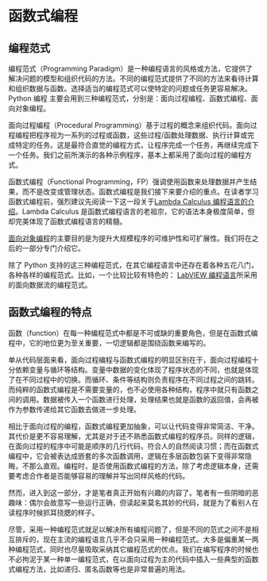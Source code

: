 # 函数式编程

## 编程范式

编程范式（Programming Paradigm）是一种编程语言的风格或方法，它提供了解决问题的模型和组织代码的方法。不同的编程范式提供了不同的方法来看待计算和组织数据与函数。选择适当的编程范式可以使特定的问题或任务更容易解决。Python 编程 主要会用到三种编程范式，分别是：面向过程编程、函数式编程、面向对象编程。

面向过程编程（Procedural Programming）基于过程的概念来组织代码。面向过程编程把程序视为一系列的过程或函数，这些过程/函数处理数据、执行计算或完成特定的任务。这是最符合直觉的编程方式，让程序完成一个任务，再继续完成下一个任务。我们之前所演示的各种示例程序，基本上都采用了面向过程的编程方式。

函数式编程（Functional Programming，FP）强调使用函数来处理数据并产生结果，而不是改变或管理状态。函数式编程是我们接下来要介绍的重点。在读者学习函数式编程前，强烈建议先阅读一下这一段关于[Lambda Calculus 编程语言的介绍](https://lv.qizhen.xyz/appendix_languages#lambda-calculus-编程语言)。Lambda Calculus 是函数式编程语言的老祖宗，它的语法本身极度简单，但却完美体现了函数式编程语言的精髓。


[面向对象编程](oop)的主要目的是为提升大规模程序的可维护性和可扩展性。我们将在之后的一部分专门介绍它。

除了 Python 支持的这三种编程范式，在其它编程语言中还存在着各种五花八门，各种各样的编程范式。比如，一个比较比较有特色的： [LabVIEW 编程语言](https://lv.qizhen.xyz)所采用的面向数据流的编程范式。

## 函数式编程的特点

函数（function）在每一种编程范式中都是不可或缺的重要角色，但是在函数式编程中，它的地位更为至关重要，一切逻辑都是围绕函数来编写的。

单从代码层面来看，面向过程编程与函数式编程的明显区别在于，面向过程编程十分依赖变量与循环等结构。变量中数据的变化体现了程序状态的不同，也就是体现了在不同过程中的切换。而循环、条件等结构则负责程序在不同过程之间的跳转。而纯粹的函数式编程是不需要变量的，也不必使用各种结构，程序中就只有函数之间的调用。数据被传入一个函数进行处理，处理结果也就是函数的返回值，会再被作为参数传递给其它函数去做进一步处理。

相比于面向过程的编程，函数式编程更加抽象，可以让代码变得非常简洁、干净。其代价是更不容易理解，尤其是对于还不熟悉函数式编程的程序员。同样的逻辑，在面向过程的程序中可能是顺序的几行代码，符合人的自然阅读习惯；而在函数式编程中，它会被表达成嵌套的多次函数调用，逻辑在多层函数包装下变得非常隐晦，不那么直观。编程时，是否使用函数式编程的方法，除了考虑逻辑本身，还需要考虑合作者是否能够容易的理解并写出同样风格的代码。

然而，进入到这一部分，才是笔者真正开始有兴趣的内容了。笔者有一些阴暗的恶趣味：偶尔会故意写一些运行正确，但读起来莫名其妙的代码，就是为了看别人在读程序时候抓耳挠腮的样子。

尽管，采用一种编程范式就足以解决所有编程问题了，但是不同的范式之间不是相互排斥的，现在主流的编程语言几乎不会只采用一种编程范式。大多是偏重某一两种编程范式，同时也尽量吸取采纳其它编程范式的优点。我们在编写程序的时候也不必拘泥于某一种单一编程范式，在以面向过程为主的代码中插入一些典型的函数式编程方法，比如递归、匿名函数等也是非常普遍的用法。

